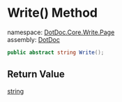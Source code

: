 ﻿# Write\(\) Method

namespace: [DotDoc\.Core\.Write\.Page](../../DotDoc.Core.Write.Page.md)<br />
assembly: [DotDoc](../../../DotDoc.md)



```csharp
public abstract string Write();
```

## Return Value

[string](https://docs.microsoft.com/dotnet/api/System.String)



